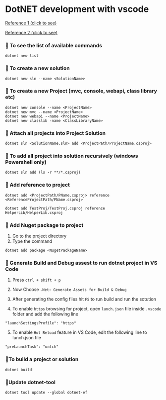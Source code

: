 # DotNET development with vscode

[Reference 1 (click to see)](https://learn.microsoft.com/en-us/dotnet/core/tools/dotnet-sln)

[Reference 2 (click to see)](https://learn.microsoft.com/en-us/dotnet/core/tools/dotnet-add-package)

### 🚀 To see the list of available commands
```
dotnet new list
```

### 🚀 To create a new solution
```
dotnet new sln --name <SolutionName>
```

### 🚀 To create a new Project (mvc, console, webapi, class library etc)
```
dotnet new console --name <ProjectName>
dotnet new mvc --name <ProjectName>
dotnet new webapi --name <ProjectName>
dotnet new classlib -name <ClassLibraryName>
```

### 🚀 Attach all projects into Project Solution
```
dotnet sln <SolutionName.sln> add <ProjectPath/ProjectName.csproj>
```

### 🚀 To add all project into solution recursively (windows Powershell only)
```
dotnet sln add (ls -r **/*.csproj)
```

### 🚀 Add reference to project
```
dotnet add <ProjectPath/PName.csproj> reference <ReferenceProjectPath/PName.csproj>

dotnet add TestProj/TestProj.csproj reference HelperLib/HelperLib.csproj
```

### 🚀 Add Nuget package to project
1. Go to the project directory
2. Type the command
```
dotnet add package <NugetPackageName>
```

### 🚀 Generate Build and Debug assest to run dotnet project in VS Code

1. Press `ctrl + shift + p`

2. Now Choose `.Net: Generate Assets for Build & Debug`

3. After generating the config files hit `F5` to run build and run the sotution

4. To enable `https` browsing for project, open `lunch.json` file inside `.vscode` folder and add the following line
```
"launchSettingsProfile": "https"
```

5. To enable `Hot Reload` feature in VS Code, edit the following line to lunch.json file
```
"preLaunchTask": "watch"
```

### 🚀To build a project or solution
```
dotnet build
```

### 🚀Update dotnet-tool
```
dotnet tool update --global dotnet-ef
```